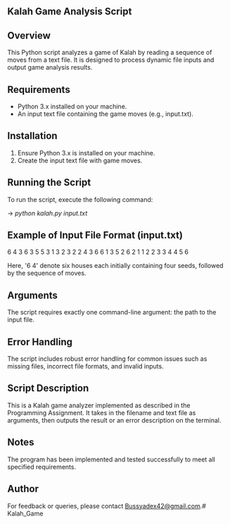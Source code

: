 ## Kalah Game Analysis Script

## Overview
This Python script analyzes a game of Kalah by reading a sequence of moves from a text file. It is designed to process dynamic file inputs and output game analysis results.

## Requirements
- Python 3.x installed on your machine.
- An input text file containing the game moves (e.g., input.txt).

## Installation
1. Ensure Python 3.x is installed on your machine.
2. Create the input text file with game moves.

## Running the Script
To run the script, execute the following command:

-> *python kalah.py input.txt*

## Example of Input File Format (input.txt)
6 4
3
6
3
5
5
3
1
3
2
3
2
2
4
3
6
6
1
3
5
2
6
2
1
1
2
2
3
3
4
4
5
6

Here, '6 4' denote six houses each initially containing four seeds, followed by the sequence of moves.

## Arguments
The script requires exactly one command-line argument: the path to the input file.

## Error Handling
The script includes robust error handling for common issues such as missing files, incorrect file formats, and invalid inputs.

## Script Description
This is a Kalah game analyzer implemented as described in the Programming Assignment. It takes in the filename and text file as arguments, then outputs the result or an error description on the terminal.

## Notes
The program has been implemented and tested successfully to meet all specified requirements.

## Author
For feedback or queries, please contact Bussyadex42@gmail.com.#   K a l a h _ G a m e  
 